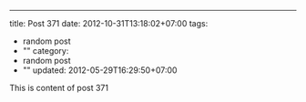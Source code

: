 ---
title: Post 371
date: 2012-10-31T13:18:02+07:00
tags:
  - random post
  - ""
category:
  - random post
  - ""
updated: 2012-05-29T16:29:50+07:00

This is content of post 371